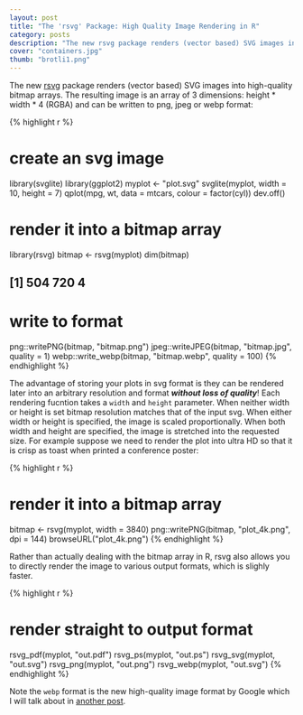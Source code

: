 ```yaml
---
layout: post
title: "The 'rsvg' Package: High Quality Image Rendering in R"
category: posts
description: "The new rsvg package renders (vector based) SVG images into high-quality bitmap arrays. The resulting image can be written to e.g. png, jpeg or webp format."
cover: "containers.jpg"
thumb: "brotli1.png"
---
```


The new [rsvg](https://cran.r-project.org/web/packages/rsvg/index.html) package renders (vector based) SVG images into high-quality bitmap arrays. The resulting image is an array of 3 dimensions: height * width * 4 (RGBA) and can be written to png, jpeg or webp format:

{% highlight r %}
# create an svg image
library(svglite)
library(ggplot2)
myplot <- "plot.svg"
svglite(myplot, width = 10, height = 7)
qplot(mpg, wt, data = mtcars, colour = factor(cyl))
dev.off()

# render it into a bitmap array
library(rsvg)
bitmap <- rsvg(myplot)
dim(bitmap)
## [1] 504 720   4

# write to format
png::writePNG(bitmap, "bitmap.png")
jpeg::writeJPEG(bitmap, "bitmap.jpg", quality = 1)
webp::write_webp(bitmap, "bitmap.webp", quality = 100)
{% endhighlight %}

The advantage of storing your plots in svg format is they can be rendered later into an arbitrary resolution and format ***without loss of quality***! Each rendering fucntion takes a `width` and `height` parameter. When neither width or height is set bitmap resolution matches that of the input svg. When either width or height is specified, the image is scaled proportionally. When both width and height are specified, the image is stretched into the requested size. For example suppose we need to render the plot into ultra HD so that it is crisp as toast when printed a conference poster:

{% highlight r %}
# render it into a bitmap array
bitmap <- rsvg(myplot, width = 3840)
png::writePNG(bitmap, "plot_4k.png", dpi = 144)
browseURL("plot_4k.png")
{% endhighlight %}

Rather than actually dealing with the bitmap array in R, rsvg also allows you to directly render the image to various output formats, which is slighly faster. 

{% highlight r %}
# render straight to output format
rsvg_pdf(myplot, "out.pdf")
rsvg_ps(myplot, "out.ps")
rsvg_svg(myplot, "out.svg")
rsvg_png(myplot, "out.png")
rsvg_webp(myplot, "out.svg")
{% endhighlight %}

Note the `webp` format is the new high-quality image format by Google which I will talk about in [another post](../webp-release).